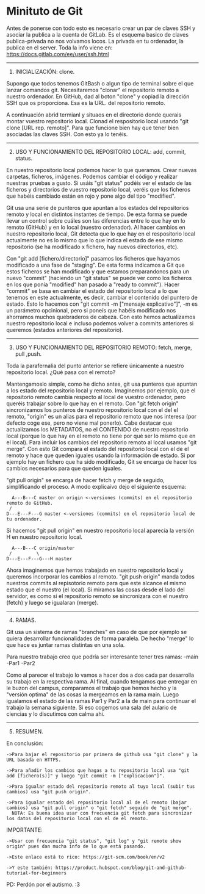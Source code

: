 # Minituto de Git

Antes de ponerse con todo esto es necesario crear un par de claves SSH y asociar la publica a la cuenta de GitLab.
Es el esquema basico de claves publica-privada no nos volvamos locos. La privada en tu ordenador, la publica en el server.
Toda la info viene en: https://docs.gitlab.com/ee/user/ssh.html

----------------------------------------------------------------------------------------------------------------------------------------------------
1. INICIALIZACIÓN: clone.

Supongo que todos tenemos GitBash o algun tipo de terminal sobre el que lanzar comandos git.
Necesitaremos "clonar" el repositorio remoto a nuestro ordenador. En GitHub, dad al boton "clone" y copiad la dirección SSH que os proporciona. Esa es la URL.
del repositorio remoto.

A continuación abrid termianl y situaos en el directorio donde querais montar vuestro repositorio local. Clonad el respositorio local usando "git clone [URL rep. remoto]".
Para que funcione bien hay que tener bien asociadas las claves SSH.
Con esto ya lo tenéis.

----------------------------------------------------------------------------------------------------------------------------------------------------
2. USO Y FUNCIONAMIENTO DEL REPOSITORIO LOCAL: add, commit, status.

En nuestro repositorio local podemos hacer lo que queramos. Crear nuevas carpetas, ficheros, imágenes. Podemos cambiar el código y realizar nuestras pruebas a gusto.
Si usáis "git status" podéis ver el estado de las ficheros y directorios de vuestro repositorio local, veréis que los ficheros que habéis cambiado están en rojo y pone algo del tipo
"modified".

Git usa una serie de punteros que apuntan a los estados del repositorios remoto y local en distintos instantes de tiempo. De esta forma se puede llevar un control
sobre cuáles son las diferencias entre lo que hay en lo remoto (GitHub) y en lo local (nuestro ordenador). Al hacer cambios en nuestro repositorio local, Git
detecta que lo que hay en el respositorio local actualmente no es lo mismo que lo que indica el estado de ese mismo repositorio (se ha modificado x fichero, hay nuevos
directorios, etc).

Con "git add [fichero/directorio]" pasamos los ficheros que hayamos modificado a una fase de "staging". De esta forma indicamos a Git que estos ficheros se han modificado
y que estamos preparandonos para un nuevo "commit" (haciendo un "git status" se puede ver como los ficheros en los que ponía "modified" han pasado a "ready to commit").
Hacer "commit" se basa en cambiar el estado del repositorio local a lo que tenemos en este actualmente, es decir, cambiar el contenido del puntero de estado.
Esto lo hacemos con "git commit -m ["mensaje explicativo"]", -m es un parámetro opcinional, pero si poneís que habéis modificado nos ahorramos muchos quebraderos de cabeza.
Con esto hemos actualizamos nuestro repositorio local e incluso podemos volver a commits anteriores si queremos (estados anteriores del repositorio).

----------------------------------------------------------------------------------------------------------------------------------------------------
3. USO Y FUNCIONAMIENTO DEL REPOSITORIO REMOTO: fetch, merge, pull ,push.

Toda la parafernalia del punto anterior se refiere únicamente a nuestro repositorio local. ¿Qué pasa con el remoto?

Mantengamoslo simple, como he dicho antes, git usa punteros que apuntan a los estado del repositorio local y remoto. Imaginemos por ejemplo, que el repositorio remoto
cambia respecto al local de vuestro ordenador, pero queréis trabajar sobre lo que hay en el remoto. Con "git fetch origin" sincronizamos los punteros de nuestro repositorio
local con el del el remoto, "origin" es un alias para el repositorio remoto que nos interesa (por defecto coge ese, pero no viene mal ponerlo). Cabe destacar que
actualizamos los METADATOS, no el CONTENIDO de nuestro repositorio local (porque lo que hay en el remoto no tiene por qué ser lo mismo que en el local). Para incluir los cambios
del repositorio remoto al local usamos "git merge". Con esto Git compara el estado del repositorio local con el de el remoto y hace que queden iguales usando la información
de estado. Si por ejemplo hay un fichero que ha sido modificado, Git se encarga de hacer los cambios necesarios para que queden iguales.

"git pull origin" se encarga de hacer fetch y merge de seguido, simplificando el proceso. A modo explicaivo dejo el siguiente esquema:

 	  A---B---C master on origin <-versiones (commits) en el repositorio remoto de GitHub.
	 /
    D---E---F---G master <-versiones (commits) en el repositorio local de tu ordenador.

Si hacemos "git pull origin" en nuestro repositorio local aparecía la versión H en nuestro repositorio local.

	  A---B---C origin/master
	 /         \
    D---E---F---G---H master


Ahora imaginemos que hemos trabajado en nuestro repositorio local y queremos incorporar los cambios al remoto. "git push origin" manda todos nuestros commits al repisotorio remoto
para que este alcance el mismo estado que el nuestro (el local). Si miramos las cosas desde el lado del servidor, es como si el repositorio remoto se sincronizara con el nuestro (fetch)
y luego se igualaran (merge).

---------------------------------------------------------------------------------------------------------------------------------------------------------
4. RAMAS.

Git usa un sistema de ramas "branches" en caso de que por ejemplo se quiera desarrollar funcionalidades de forma paralela. De hecho "merge" lo que hace es juntar ramas distintas en una sola.

Para nuestro trabajo creo que podría ser interesante tener tres ramas:
-main
-Par1
-Par2

Como al parecer el trabajo lo vamos a hacer dos a dos cada par desarrolla su trabajo en la respectiva rama. Al final, cuando tengamos que entregar
en le buzon del campus, comparamos el trabajo que hemos hecho y la "versión optima" de las cosas la mergeamos en la rama main. Luego
igualamos el estado de las ramas Par1 y Par2 a la de main para continuar el trabajo la semana siguiente. Si eso cogemos una sala del aulario
de ciencias y lo discutimos con calma ahi.

---------------------------------------------------------------------------------------------------------------------------------------------------------

5. RESUMEN.

En conclusión:

	->Para bajar el repositorio por primera de github usa "git clone" y la URL basada en HTTPS.

	->Para añadir los cambios que hagas a tu repositorio local usa "git add [fichero(s)]" y luego "git commit -m ["explicacion"]".

	->Para igualar estado del repositorio remoto al tuyo local (subir tus cambios) usa "git push origin".

	->Para igualar estado del repositorio local al de el remoto (bajar cambios) usa "git pull origin" o "git fetch" seguido de "git merge".
	  NOTA: Es buena idea usar con frecuencia git fetch para sincronizar los datos del repositorio local con el de el remoto.

IMPORTANTE:

	->Usar con frecuencia "git status", "git log" y "git remote show origin" pues dan mucha info de lo que está pasando.

	->Este enlace está to rico: https://git-scm.com/book/en/v2

	->Y este también: https://product.hubspot.com/blog/git-and-github-tutorial-for-beginners


PD: Perdón por el autismo. :3
